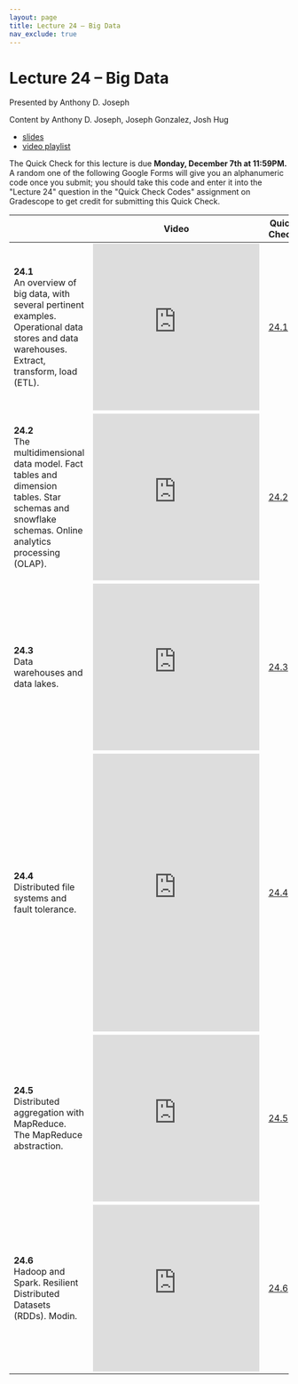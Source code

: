 ```yaml
---
layout: page
title: Lecture 24 – Big Data
nav_exclude: true
---
```


# Lecture 24 – Big Data

Presented by Anthony D. Joseph

Content by Anthony D. Joseph, Joseph Gonzalez, Josh Hug

- [slides](https://docs.google.com/presentation/d/1VcV1rAAdyo1vzJfSvAw7pC8md2GB0JY-vPiDM9P5_gY/edit?usp=sharing)
- [video playlist](https://www.youtube.com/playlist?list=PLQCcNQgUcDfqgm0VJbNx-Gqp4bpQ8tzwo)

The Quick Check for this lecture is due **Monday, December 7th at 11:59PM.** A random one of the following Google Forms will give you an alphanumeric code once you submit; you should take this code and enter it into the "Lecture 24" question in the "Quick Check Codes" assignment on Gradescope to get credit for submitting this Quick Check.


<table>
<colgroup>
<col style="width: 25%" />
<col style="width: 25%" />
<col style="width: 25%" />
</colgroup>
<thead>
<tr class="header">
<th></th>
<th>Video</th>
<th>Quick Check</th>
</tr>
</thead>
<tbody>
<tr>
<td><strong>24.1</strong> <br>An overview of big data, with several pertinent examples. Operational data stores and data warehouses. Extract, transform, load (ETL).</td>
<td><iframe width="300" height="300" height src="https://youtube.com/embed/2qVgprL_-Hs" frameborder="0" allow="accelerometer; autoplay; encrypted-media; gyroscope; picture-in-picture" allowfullscreen></iframe></td>
<td><a href="https://docs.google.com/forms/d/e/1FAIpQLScrsLQ1s_NL2yAB22FVmQ-YGnDDXiesASfVKyTsOZkl8WEIOw/viewform" target="\_blank">24.1</a></td>
</tr>
<tr>
<td><strong>24.2</strong> <br>The multidimensional data model. Fact tables and dimension tables. Star schemas and snowflake schemas. Online analytics processing (OLAP).</td>
<td><iframe width="300" height="300" height src="https://youtube.com/embed/aZ6ecSEcEnk" frameborder="0" allow="accelerometer; autoplay; encrypted-media; gyroscope; picture-in-picture" allowfullscreen></iframe></td>
<td><a href="https://docs.google.com/forms/d/e/1FAIpQLSczW13SYHDJeHybCk3Jk02glVBEXPn2Q6gBohWvqIdR8hbHWA/viewform" target="\_blank">24.2</a></td>
</tr>
<tr>
<td><strong>24.3</strong> <br>Data warehouses and data lakes.</td>
<td><iframe width="300" height="300" height src="https://youtube.com/embed/PfM8815DgjM" frameborder="0" allow="accelerometer; autoplay; encrypted-media; gyroscope; picture-in-picture" allowfullscreen></iframe></td>
<td><a href="https://docs.google.com/forms/d/e/1FAIpQLSf37BtIaT38_ibn-AAUGvmVWXxgZD5NbYjM9ssuJQDAT6AUqA/viewform" target="\_blank">24.3</a></td>
</tr>
<tr>
<td><strong>24.4</strong> <br>Distributed file systems and fault tolerance.</td>
<td><iframe width="300" height="500" height src="https://youtube.com/embed/E3sjuTQn1HY" frameborder="0" allow="accelerometer; autoplay; encrypted-media; gyroscope; picture-in-picture" allowfullscreen></iframe></td>
<td><a href="https://docs.google.com/forms/d/e/1FAIpQLSc_67oRI15DWgOTFSBvAxW3VQjkjChtrA-Rz1uhyoMkGxVycQ/viewform" target="\_blank">24.4</a></td>
</tr>
<tr>
<td><strong>24.5</strong> <br>Distributed aggregation with MapReduce. The MapReduce abstraction.</td>
<td><iframe width="300" height="300" height src="https://youtube.com/embed/1TVqSboMVEk" frameborder="0" allow="accelerometer; autoplay; encrypted-media; gyroscope; picture-in-picture" allowfullscreen></iframe></td>
<td><a href="https://docs.google.com/forms/d/e/1FAIpQLSdSQrer2Vqmxmjoz1MheEPrnxbONjdwrSl-DspzQWE5B5qytQ/viewform" target="\_blank">24.5</a></td>
</tr>
<tr>
<td><strong>24.6</strong> <br>Hadoop and Spark. Resilient Distributed Datasets (RDDs). Modin.</td>
<td><iframe width="300" height="300" height src="https://youtube.com/embed/cItR9Btae50" frameborder="0" allow="accelerometer; autoplay; encrypted-media; gyroscope; picture-in-picture" allowfullscreen></iframe></td>
<td><a href="https://docs.google.com/forms/d/e/1FAIpQLSe7cSJ8S0-aEHqJm6iTe47vt8I6-7-c1mgOIHlyvAwDnkrkMg/viewform" target="\_blank">24.6</a></td>
</tr>
